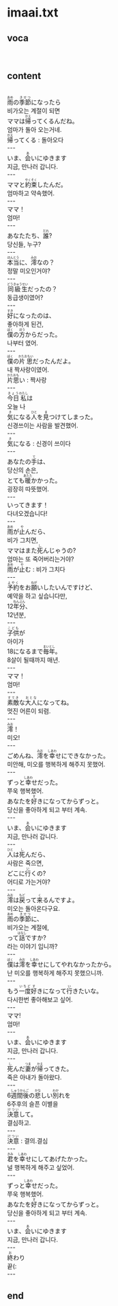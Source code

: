<h1>imaai.txt</h1>
<h2>voca</h2><br>
<h2>content</h2><br>
<ruby><rb>雨</rb><rt>あめ</rt></ruby>の<ruby><rb>季節</rb><rt>きせつ</rt></ruby>になったら<br>
비가오는 계절이 되면<br>
ママは<ruby><rb>帰</rb><rt>かえ</rt></ruby>ってくるんだね。<br>
엄마가 돌아 오는거네.<br>
<ruby><rb>帰</rb><rt>かえ</rt></ruby>ってくる : 돌아오다<br>
---<br>
いま、<ruby><rb>会</rb><rt>あ</rt></ruby>いにゆきます<br>
지금, 만나러 갑니다.<br>
---<br>
ママと<ruby><rb>約束</rb><rt>やくそく</rt></ruby>したんだ。<br>
엄마하고 약속했어.<br>
---<br>
ママ！<br>
엄마!<br>
---<br>
あなたたち、<ruby><rb>誰</rb><rt>だれ</rt></ruby>?<br>
당신들, 누구?<br>
---<br>
<ruby><rb>本当</rb><rt>ほんとう</rt></ruby>に、<ruby><rb>澪</rb><rt>みお</rt></ruby>なの？<br>
정말 미오인거야?<br>
---<br>
<ruby><rb>同級生</rb><rt>どうきゅうせい</rt></ruby>だったの？<br>
동급생이였어?<br>
---<br>
<ruby><rb>好</rb><rt>すき</rt></ruby>になったのは、<br>
좋아하게 된건,<br>
<ruby><rb>僕</rb><rt>ぼく</rt></ruby>の<ruby><rb>方</rb><rt>ほう</rt></ruby>からだった。<br>
나부터 였어.<br>
---<br>
<ruby><rb>僕</rb><rt>ぼく</rt></ruby>の<ruby><rb>片思</rb><rt>かたおもい</rt></ruby>だったんだよ。<br>
내 짝사랑이였어.<br>
<ruby><rb>片思</rb><rt>かたおも</rt></ruby>い : 짝사랑<br>
---<br>
<ruby><rb>今日</rb><rt>きょう</rt></ruby><ruby><rb>私</rb><rt>わたし</rt></ruby>は<br>
오늘 나<br>
<ruby><rb>気</rb><rt>き</rt></ruby>になる<ruby><rb>人</rb><rt>ひと</rt></ruby>を<ruby><rb>見</rb><rt>ま</rt></ruby>つけてしまった。<br>
신경쓰이는 사람을 발견했어.<br>
---<br>
<ruby><rb>気</rb><rt>き</rt></ruby>になる : 신경이 쓰이다<br>
---<br>
あなたの<ruby><rb>手</rb><rt>て</rt></ruby>は、<br>
당신의 손은,<br>
とても<ruby><rb>暖</rb><rt>あたた</rt></ruby>かかった。<br>
굉장히 따뜻했어.<br>
---<br>
いってきます！<br>
다녀오겠습니다!<br>
---<br>
<ruby><rb>雨</rb><rt>あめ</rt></ruby>が<ruby><rb>止</rb><rt>や</rt></ruby>んだら、<br>
비가 그치면,<br>
ママはまた<ruby><rb>死</rb><rt>し</rt></ruby>んじゃうの?<br>
엄마는 또 죽어버리는거야?<br>
<ruby><rb>雨</rb><rt>あめ</rt></ruby>が<ruby><rb>止</rb><rt>や</rt></ruby>む : 비가 그치다<br>
---<br>
<ruby><rb>予約</rb><rt>よやく</rt></ruby>をお<ruby><rb>願</rb><rt>ねが</rt></ruby>いしたいんですけど、<br>
예약을 하고 싶습니다만,<br>
12<ruby><rb>年分</rb><rt>ねんぶん</rt></ruby>、<br>
12년분,<br>
---<br>
<ruby><rb>子供</rb><rt>こども</rt></ruby>が<br>
아이가<br>
18になるまで<ruby><rb>毎年</rb><rt>まいとし</rt></ruby>。<br>
8살이 될때까지 매년.<br>
---<br>
ママ！<br>
엄마!<br>
---<br>
<ruby><rb>素敵</rb><rt>すてき</rt></ruby>な<ruby><rb>大人</rb><rt>おとな</rt></ruby>になってね。<br>
멋진 어른이 되렴.<br>
---<br>
<ruby><rb>澪</rb><rt>みお</rt></ruby>！<br>
미오!<br>
---<br>
ごめんね、<ruby><rb>澪</rb><rt>みお</rt></ruby>を<ruby><rb>幸</rb><rt>しあわ</rt></ruby>せにできなかった。<br>
미안해, 미오를 행복하게 해주지 못했어.<br>
---<br>
ずっと<ruby><rb>幸</rb><rt>しあわ</rt></ruby>せだった。<br>
쭈욱 행복했어.<br>
あなたを<ruby><rb>好</rb><rt>す</rt></ruby>きになってからずっと。<br>
당신을 좋아하게 되고 부터 계속.<br>
---<br>
いま、<ruby><rb>会</rb><rt>あ</rt></ruby>いにゆきます<br>
지금, 만나러 갑니다.<br>
---<br>
<ruby><rb>人</rb><rt>ひと</rt></ruby>は<ruby><rb>死</rb><rt>し</rt></ruby>んだら、<br>
사람은 죽으면,<br>
どこに<ruby><rb>行</rb><rt>い</rt></ruby>くの?<br>
어디로 가는거야?<br>
---<br>
<ruby><rb>澪</rb><rt>みお</rt></ruby>は<ruby><rb>戻</rb><rt>もど</rt></ruby>って<ruby><rb>来</rb><rt>く</rt></ruby>るんですよ。<br>
미오는 돌아온다구요.<br>
<ruby><rb>雨</rb><rt>あめ</rt></ruby>の<ruby><rb>季節</rb><rt>きせつ</rt></ruby>に、<br>
비가오는 계절에,<br>
って<ruby><rb>話</rb><rt>はなし</rt></ruby>ですか?<br>
라는 이야기 입니까?<br>
---<br>
<ruby><rb>僕</rb><rt>ぼく</rt></ruby>は<ruby><rb>澪</rb><rt>みお</rt></ruby>を<ruby><rb>幸</rb><rt>しあわ</rt></ruby>せにしてやれなかったから。<br>
난 미오를 행복하게 해주지 못했으니까.<br>
---<br>
もう<ruby><rb>一度</rb><rt>いちど</rt></ruby><ruby><rb>好</rb><rt>す</rt></ruby>きになって<ruby><rb>行</rb><rt>い</rt></ruby>きたいな。<br>
다시한번 좋아해보고 싶어.<br>
---<br>
ママ!<br>
엄마!<br>
---<br>
いま、<ruby><rb>会</rb><rt>あ</rt></ruby>いにゆきます<br>
지금, 만나러 갑니다.<br>
---<br>
<ruby><rb>死</rb><rt>し</rt></ruby>んだ<ruby><rb>妻</rb><rt>つま</rt></ruby>が<ruby><rb>帰</rb><rt>かえ</rt></ruby>ってきた。<br>
죽은 아내가 돌아왔다.<br>
---<br>
6<ruby><rb>週間後</rb><rt>しゅうかんご</rt></ruby>の<ruby><rb>悲</rb><rt>かな</rt></ruby>しい<ruby><rb>別</rb><rt>わか</rt></ruby>れを<br>
6주후의 슬픈 이별을<br>
<ruby><rb>決意</rb><rt>けつい</rt></ruby>して。<br>
결심하고.<br>
---<br>
<ruby><rb>決意</rb><rt>けつい</rt></ruby> : 결의.결심<br>
---<br>
<ruby><rb>君</rb><rt>きみ</rt></ruby>を<ruby><rb>幸</rb><rt>しあわ</rt></ruby>せにしてあげたかった。<br>
널 행복하게 해주고 싶었어.<br>
---<br>
ずっと<ruby><rb>幸</rb><rt>しあわ</rt></ruby>せだった。<br>
쭈욱 행복했어.<br>
あなたを<ruby><rb>好</rb><rt>す</rt></ruby>きになってからずっと。<br>
당신을 좋아하게 되고 부터 계속.<br>
---<br>
いま、<ruby><rb>会</rb><rt>あ</rt></ruby>いにゆきます<br>
지금, 만나러 갑니다.<br>
---<br>
<ruby><rb>終</rb><rt>お</rt></ruby>わり<br>
끝(:<br>
---<br>
<h2>end</h2>
